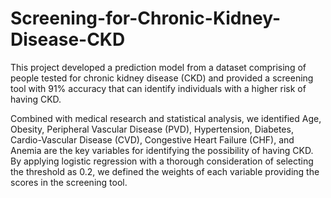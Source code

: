 # Screening-for-Chronic-Kidney-Disease-CKD
This project developed a prediction model from a dataset comprising of people tested for chronic kidney disease (CKD) and provided a screening tool with 91% accuracy that can identify individuals with a higher risk of having CKD. 

Combined with medical research and statistical analysis, we identified Age, Obesity, Peripheral Vascular Disease (PVD), Hypertension, Diabetes, Cardio-Vascular Disease (CVD), Congestive Heart Failure (CHF), and Anemia are the key variables for identifying the possibility of having CKD. By applying logistic regression with a thorough consideration of selecting the threshold as 0.2, we defined the weights of each variable providing the scores in the screening tool.
